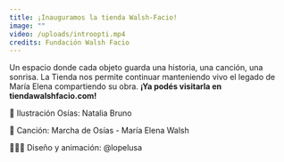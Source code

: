 ```yaml
---
title: ¡Inauguramos la tienda Walsh-Facio!
image: ""
video: /uploads/introopti.mp4
credits: Fundación Walsh Facio
---
```

Un espacio donde cada objeto guarda una historia, una canción, una sonrisa. La Tienda nos permite continuar manteniendo vivo el legado de María Elena compartiendo su obra. **¡Ya podés visitarla en tiendawalshfacio.com!**


🧸 Ilustración Osías: Natalia Bruno


🎵 Canción: Marcha de Osías - María Elena Walsh


👩🏻‍💻 Diseño y animación: @lopelusa
